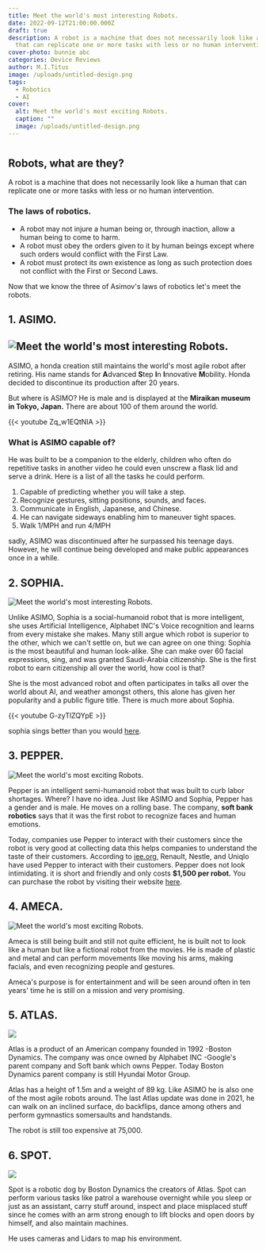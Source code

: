 ```yaml
---
title: Meet the world's most interesting Robots.
date: 2022-09-12T21:00:00.000Z
draft: true
description: A robot is a machine that does not necessarily look like a human
  that can replicate one or more tasks with less or no human intervention.
cover-photo: bunnie abc
categories: Device Reviews
author: M.I.Titus
image: /uploads/untitled-design.png
tags:
  - Robotics
  - AI
cover:
  alt: Meet the world's most exciting Robots.
  caption: ""
  image: /uploads/untitled-design.png
---
```

# 

## Robots, what are they?

A robot is a machine that does not necessarily look like a human that can replicate one or more tasks with less or no human intervention.

### The laws of robotics.

* A robot may not injure a human being or, through inaction, allow a human being to come to harm.
* A robot must obey the orders given to it by human beings except where such orders would conflict with the First Law.
* A robot must protect its own existence as long as such protection does not conflict with the First or Second Laws.

Now that we know the three of Asimov's laws of robotics let's meet the robots.

## 1. ASIMO.

## ![Meet the world's most interesting Robots.](/uploads/asimo.jpg "ASIMO")

ASIMO, a honda creation still maintains the world's most agile robot after retiring. His name stands for **A**dvanced **S**tep **I**n **I**nnovative **M**obility. Honda decided to discontinue its production after 20 years.

But where is ASIMO? He is male and is displayed at the **Miraikan museum in Tokyo, Japan.** There are about 100 of them around the world.

{{< youtube Zq_w1EQtNIA >}}

### What is ASIMO capable of?

He was built to be a companion to the elderly, children who often do repetitive tasks in another video he could even unscrew a flask lid and serve a drink.  Here is a list of all the tasks he could perform.

1. Capable of predicting whether you will take a  step.
2. Recognize gestures, sitting positions, sounds, and faces.
3. Communicate in English, Japanese, and Chinese.
4. He can navigate sideways enabling him to maneuver tight spaces.
5. Walk 1/MPH and run 4/MPH

sadly, ASIMO was discontinued after he surpassed his teenage days. However, he will continue being developed and make public appearances once in a while.

## 2. SOPHIA.

![Meet the world's most interesting Robots.](/uploads/sophia-the-robot.jpg "Sophia")

Unlike ASIMO, Sophia is a social-humanoid robot that is more intelligent, she uses Artificial Intelligence, Alphabet INC's Voice recognition and learns from every mistake she makes. Many still argue which robot is superior to the other, which we can't settle on, but we can agree on one thing: Sophia is the most beautiful and human look-alike. She can make over 60 facial expressions, sing, and was granted Saudi-Arabia citizenship. She is the first robot to earn citizenship all over the world, how cool is that?

She is the most advanced robot and often participates in talks all over the world about AI, and weather amongst others, this alone has given her popularity and a public figure title. There is much more about Sophia.

{{< youtube G-zyTlZQYpE >}}

sophia sings better than you would [here](https://www.youtube.com/clip/UgkxxdWKvcK6yuWBuclEKlhbLlCbP9-p8PcA).

## 3. PEPPER.

![Meet the world's most exciting Robots.](/uploads/fbf8gvuuyamjgk4.png)

Pepper is an intelligent semi-humanoid robot that was built to curb labor shortages. Where? I have no idea. Just like ASIMO and Sophia, Pepper has a gender and is male. He moves on a rolling base. The company, **soft bank robotics** says that it was the first robot to recognize faces and human emotions.

Today, companies use Pepper to interact with their customers since the robot is very good at collecting data this helps companies to understand the taste of their customers. According to [iee.org](https://robots.ieee.org/robots/pepper/), Renault, Nestle, and Uniqlo have used Pepper to interact with their customers. Pepper does not look intimidating. it is short and friendly and only costs **$1,500 per robot.** You can purchase the robot by visiting their website [here](https://www.softbankrobotics.com/emea/en/contact-us).

## 4. AMECA.

![Meet the world's most exciting Robots.](/uploads/fb_4glvx0aibtfp.jpeg)

Ameca is still being built and still not quite efficient, he is built not to look like a human but like a fictional robot from the movies. He is made of plastic and metal and can perform movements like moving his arms, making facials, and even recognizing people and gestures.

Ameca's purpose is for entertainment and will be seen around often in ten years' time he is still on a mission and very promising.

## 5. ATLAS.

![](/uploads/atlas-dynamic.jpg)

Atlas is a product of an American company founded in 1992 -Boston Dynamics. The company was once owned by Alphabet INC -Google's parent company and Soft bank which owns Pepper. Today Boston Dynamics parent company is still Hyundai Motor Group.

Atlas has a height of 1.5m and a weight of 89 kg. Like ASIMO he is also one of the most agile robots around. The last Atlas update was done in 2021, he can walk on an inclined surface, do backflips, dance among others and perform gymnastics somersaults and handstands.

The robot is still too expensive at 75,000.

## 6. SPOT.

![](/uploads/chironix-senses-spot-leica-1.jpg)

Spot is a robotic dog by Boston Dynamics the creators of Atlas. Spot can perform various tasks like patrol a warehouse overnight while you sleep or just as an assistant, carry stuff around, inspect and place misplaced stuff since he comes with an arm strong enough to lift blocks and open doors by himself, and also maintain machines.

He uses cameras and Lidars to map his environment.